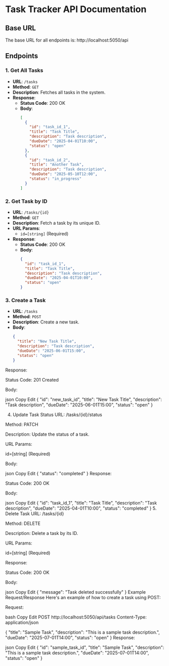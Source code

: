 # Task Tracker API Documentation

## Base URL
The base URL for all endpoints is:
http://localhost:5050/api

## Endpoints

### 1. **Get All Tasks**
- **URL**: `/tasks`
- **Method**: `GET`
- **Description**: Fetches all tasks in the system.
- **Response**:
  - **Status Code**: 200 OK
  - **Body**:
    ```json
    [
      {
        "id": "task_id_1",
        "title": "Task Title",
        "description": "Task description",
        "dueDate": "2025-04-01T10:00",
        "status": "open"
      },
      {
        "id": "task_id_2",
        "title": "Another Task",
        "description": "Task description",
        "dueDate": "2025-05-10T12:00",
        "status": "in_progress"
      }
    ]
    ```

### 2. **Get Task by ID**
- **URL**: `/tasks/{id}`
- **Method**: `GET`
- **Description**: Fetch a task by its unique ID.
- **URL Params**:
  - `id=[string]` (Required)
- **Response**:
  - **Status Code**: 200 OK
  - **Body**:
    ```json
    {
      "id": "task_id_1",
      "title": "Task Title",
      "description": "Task description",
      "dueDate": "2025-04-01T10:00",
      "status": "open"
    }
    ```

### 3. **Create a Task**
- **URL**: `/tasks`
- **Method**: `POST`
- **Description**: Create a new task.
- **Body**:
  ```json
  {
    "title": "New Task Title",
    "description": "Task description",
    "dueDate": "2025-06-01T15:00",
    "status": "open"
  }
Response:

Status Code: 201 Created

Body:

json
Copy
Edit
{
  "id": "new_task_id",
  "title": "New Task Title",
  "description": "Task description",
  "dueDate": "2025-06-01T15:00",
  "status": "open"
}

4. Update Task Status
URL: /tasks/{id}/status

Method: PATCH

Description: Update the status of a task.

URL Params:

id=[string] (Required)

Body:

json
Copy
Edit
{
  "status": "completed"
}
Response:

Status Code: 200 OK

Body:

json
Copy
Edit
{
  "id": "task_id_1",
  "title": "Task Title",
  "description": "Task description",
  "dueDate": "2025-04-01T10:00",
  "status": "completed"
}
5. Delete Task
URL: /tasks/{id}

Method: DELETE

Description: Delete a task by its ID.

URL Params:

id=[string] (Required)

Response:

Status Code: 200 OK

Body:

json
Copy
Edit
{
  "message": "Task deleted successfully"
}
Example Request/Response
Here's an example of how to create a task using POST:

Request:

bash
Copy
Edit
POST http://localhost:5050/api/tasks
Content-Type: application/json

{
  "title": "Sample Task",
  "description": "This is a sample task description.",
  "dueDate": "2025-07-01T14:00",
  "status": "open"
}
Response:

json
Copy
Edit
{
  "id": "sample_task_id",
  "title": "Sample Task",
  "description": "This is a sample task description.",
  "dueDate": "2025-07-01T14:00",
  "status": "open"
}

